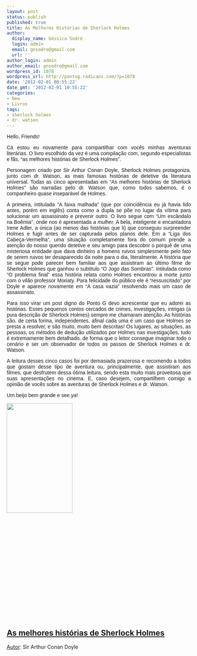 ```yaml
---
layout: post
status: publish
published: true
title: As Melhores Histórias de Sherlock Holmes
author:
  display_name: Géssica Sodré
  login: admin
  email: gnsodre@gmail.com
  url: ''
author_login: admin
author_email: gnsodre@gmail.com
wordpress_id: 1078
wordpress_url: http://pontog.radicaos.com/?p=1078
date: '2012-02-01 08:55:22'
date_gmt: '2012-02-01 10:55:22'
categories:
- New
- Livros
tags:
- sherlock holmes
- dr. watson
---
```

<p align="JUSTIFY"><span style="font-family: Calibri, sans-serif;">Hello, Friends!</span></p>
<p align="JUSTIFY"><span style="font-family: Calibri, sans-serif;">Cá estou eu novamente para compartilhar com vocês minhas aventuras literárias. O livro escolhido da vez é uma compilação com, segundo especialistas e fãs, “as melhores histórias de Sherlock Holmes”.</span></p>
<p align="JUSTIFY"><span style="font-family: Calibri, sans-serif;">Personagem criado por Sir Arthur Conan Doyle, Sherlock Holmes protagoniza, junto com dr. Watson, as mais famosas histórias de detetive da literatura universal. Todas as cinco apresentadas em “As melhores histórias de Sherlock Holmes” são narradas pelo dr. Watson que, como todos sabemos, é o companheiro quase inseparável de Holmes. </span></p>
<p align="JUSTIFY"><span style="font-family: Calibri, sans-serif;">A primeira, intitulada “A faixa malhada” (que por coincidência eu já havia lido antes, porém em inglês) conta como a dupla se põe no lugar da vítima para solucionar um assassinato e prevenir outro. O livro segue com “Um escândalo na Boêmia”, onde nos é apresentada </span><span style="font-family: Calibri, sans-serif;"><em>a mulher.</em></span><span style="font-family: Calibri, sans-serif;"> A bela, inteligente e encantadora Irene Adler, a única (ao menos das histórias que li) que conseguiu surpreender Holmes e fugir antes de ser capturada pelos planos dele. Em a “Liga dos Cabeça-Vermelha”, uma situação completamente fora do comum prende a atenção do nosso querido detetive e seu amigo para descobrir o porquê de uma misteriosa entidade que dava dinheiro a homens ruivos simplesmente pelo fato de serem ruivos ter desaparecido da noite para o dia, literalmente. A história que se segue pode parecer bem familiar aos que assistiram ao último filme de Sherlock Holmes que ganhou o subtítulo “O Jogo das Sombras”. Intitulada como “O problema final” essa história relata como Holmes encontrou a morte junto com o vilão professor Moriaty. Para felicidade do público ele é “ressuscitado” por Doyle e aparece novamente em “A casa vazia” resolvendo mais um caso de assassinato.</span></p>
<p align="JUSTIFY"><span style="font-family: Calibri, sans-serif;">Para isso virar um post digno do Ponto G devo acrescentar que eu adorei as histórias. Esses pequenos contos cercados de crimes, investigações, intrigas (a pura descrição de Sherlock Holmes) sempre me chamaram atenção. As histórias são, de certa forma, independentes, afinal cada uma é um caso que Holmes se presta a resolver, e são muito, muito bem descritas! Os lugares, as situações, as pessoas, os métodos de dedução utilizados por Holmes nas investigações, tudo é extremamente bem detalhado, de forma que o leitor consegue imaginar todo o cenário e ser um observador de todos os passos de Sherlock Holmes e dr. Watson.</span></p>
<p align="JUSTIFY"><span style="font-family: Calibri, sans-serif;">A leitura desses cinco casos foi por demasiada prazerosa e recomendo a todos que gostam desse tipo de aventura ou, principalmente, que assistiram aos filmes, que desfrutem dessa ótima leitura, sendo esta muito mais proveitosa que suas apresentações no cinema. E, caso desejem, compartilhem comigo a opinião de vocês sobre as aventuras de Sherlock Holmes e dr. Watson.</span></p>
<p align="JUSTIFY"><span style="font-family: Calibri, sans-serif;">Um beijo bem grande e see ya!</span></p>
<p align="JUSTIFY"><a href="http://i.s8.com.br/images/books/cover/img4/1695754_4.jpg" target="_blank"><img class="alignleft size-medium wp-image-1079" style="border-style: initial; border-color: initial; border-image: initial; border-width: 0px;" title="As melhores histórias de Sherlock Holmes" src="http://pontog.radicaos.com/wp-content/uploads/2012/02/1695754_4-180x300.jpg" alt="" width="180" height="300" /></a></p>
<p></br></br></br></br></br></br></br></br></br></br></br></br></br></br></br></br></p>
<h2 align="JUSTIFY"><span style="text-decoration: underline;">As melhores histórias de Sherlock Holmes</span></h2>
<p align="JUSTIFY"><span style="text-decoration: underline;">Autor</span>: Sir Arthur Conan Doyle</p>
